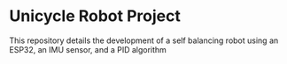 # Unicycle Robot Project

This repository details the development of a self balancing robot using an ESP32, an IMU sensor, and a PID algorithm
